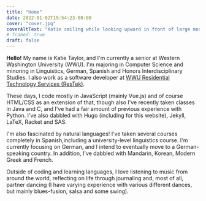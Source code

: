 ```yaml
---
title: "Home"
date: 2022-01-02T19:54:23-08:00
cover: "cover.jpg"
coverAltText: "Katie smiling while looking upward in front of large mossy rocks"
# framed: true
draft: false
---
```


**Hello!** My name is Katie Taylor, and I'm currently a senior at Western Washington University (WWU). I'm majoring in Computer Science and minoring in Linguistics, German, Spanish and Honors Interdisciplinary Studies. I also work as a software developer at [WWU Residential Technology Services (ResTek)](https://housing.wwu.edu/restek).

These days, I code mostly in JavaScript (mainly Vue.js) and of course HTML/CSS as an extension of that, though also I've recently taken classes in Java and C, and I've had a fair amount of previous experience with Python. I've also dabbled with Hugo (including for this website), Jekyll, LaTeX, Racket and SAS.

I'm also fascinated by natural languages! I've taken several courses completely in Spanish,including a university-level linguistics course. I'm currently focusing on German, and I intend to eventually move to a German-speaking country. In addition, I've dabbled with Mandarin, Korean, Modern Greek and French.

Outside of coding and learning languages, I love listening to music from around the world, reflecting on life through journaling and, most of all, partner dancing (I have varying experience with various different dances, but mainly blues-fusion, salsa and some swing).
